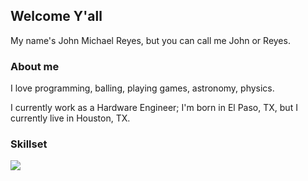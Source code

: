 <h2>Welcome Y'all</h2>
<p>
  My name's John Michael Reyes, but you can call me John or Reyes.
</p>
<h3>About me</h3>
  <p>
  I love programming, balling, playing games, astronomy, physics.

  I currently work as a Hardware Engineer;
  I'm born in El Paso, TX, but I currently live in Houston, TX.
  </p>
<h3>Skillset</h3>

[![](https://skillicons.dev/icons?i=aws,react,vue,php,c,cpp,bootstrap,express,java,js,ts,jquery,nextjs,nodejs,nuxtjs,sass,rust,tailwind,vscode,lua,cs,html,css,,go,bash,dart,django,dotnet,git,linux,vite,sqlite,mysql)](https://skillicons.dev)
